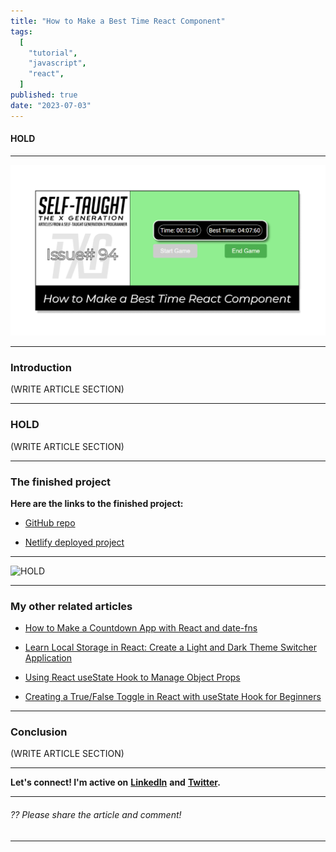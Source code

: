 ```yaml
---
title: "How to Make a Best Time React Component"
tags:
  [
    "tutorial",
    "javascript",
    "react",
  ]
published: true
date: "2023-07-03"
---
```


#### HOLD

---

![TXG-93](img/07-03-2023/TN-TXG-94.png)

---

### Introduction
(WRITE ARTICLE SECTION)

---

### HOLD
(WRITE ARTICLE SECTION)


---

### **The finished project**

**Here are the links to the finished project:**

* [GitHub repo](HOLD)
    
* [Netlify deployed project](HOLD)
    

---

![HOLD](HOLD)

---

### **My other related articles**

* [How to Make a Countdown App with React and date-fns](https://selftaughttxg.com/2023/06-23/how-to-make-a-countdown-app-with-react-and-date-fns/)
    
* [Learn Local Storage in React: Create a Light and Dark Theme Switcher Application](https://selftaughttxg.com/2023/05-23/learn-local-storage-in-react-create-a-light-and-dark-theme-switcher-application/)
    
* [Using React useState Hook to Manage Object Props](https://selftaughttxg.com/2023/04-23/using-react-usestate-hook-to-manage-object-props/)
    
* [Creating a True/False Toggle in React with useState Hook for Beginners](https://selftaughttxg.com/2023/04-23/creating-a-true-false-toggle-in-react-with-usestate-hook-for-beginners/)
    

---

### Conclusion
(WRITE ARTICLE SECTION)

---

**Let's connect! I'm active on** [**LinkedIn**](https://www.linkedin.com/in/michaeljudelarocca/) **and** [**Twitter**](https://twitter.com/MikeJudeLarocca)**.**

---

###### *?? Please share the article and comment!*

---
